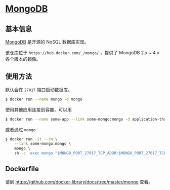 # [MongoDB](https://hub.docker.com/_/mongo/)

## 基本信息

[MongoDB](https://en.wikipedia.org/wiki/MongoDB) 是开源的 NoSQL 数据库实现。

该仓库位于 `https://hub.docker.com/_/mongo/` ，提供了 MongoDB 2.x ~ 4.x 各个版本的镜像。

## 使用方法

默认会在 `27017` 端口启动数据库。

```bash
$ docker run --name mongo -d mongo
```

使用其他应用连接到容器，可以用

```bash
$ docker run --name some-app --link some-mongo:mongo -d application-that-uses-mongo
```

或者通过 `mongo`

```bash
$ docker run -it --rm \
    --link some-mongo:mongo \
    mongo \
    sh -c 'exec mongo "$MONGO_PORT_27017_TCP_ADDR:$MONGO_PORT_27017_TCP_PORT/test"'
```

## Dockerfile

请到 https://github.com/docker-library/docs/tree/master/mongo 查看。

